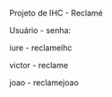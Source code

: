 Projeto de IHC - Reclamé

Usuário - senha:

iure - reclameihc

victor - reclame

joao - reclamejoao
